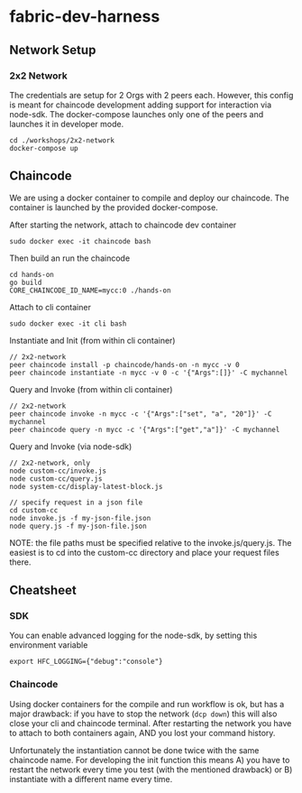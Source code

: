 # fabric-dev-harness
## Network Setup

### 2x2 Network
The credentials are setup for 2 Orgs with 2 peers each.
However, this config is meant for chaincode development adding support for interaction via node-sdk.
The docker-compose launches only one of the peers and launches it in developer mode.

    cd ./workshops/2x2-network
    docker-compose up

## Chaincode
We are using a docker container to compile and deploy our chaincode.
The container is launched by the provided docker-compose.

After starting the network, attach to chaincode dev container

    sudo docker exec -it chaincode bash

Then build an run the chaincode

    cd hands-on
    go build
    CORE_CHAINCODE_ID_NAME=mycc:0 ./hands-on

Attach to cli container

    sudo docker exec -it cli bash

Instantiate and Init (from within cli container)

    // 2x2-network
    peer chaincode install -p chaincode/hands-on -n mycc -v 0
    peer chaincode instantiate -n mycc -v 0 -c '{"Args":[]}' -C mychannel

Query and Invoke (from within cli container)

    // 2x2-network
    peer chaincode invoke -n mycc -c '{"Args":["set", "a", "20"]}' -C mychannel
    peer chaincode query -n mycc -c '{"Args":["get","a"]}' -C mychannel

Query and Invoke (via node-sdk)

    // 2x2-network, only
    node custom-cc/invoke.js
    node custom-cc/query.js
    node system-cc/display-latest-block.js

    // specify request in a json file
    cd custom-cc
    node invoke.js -f my-json-file.json
    node query.js -f my-json-file.json

NOTE: the file paths must be specified relative to the invoke.js/query.js.
      The easiest is to cd into the custom-cc directory and place your request files there.

## Cheatsheet

### SDK
You can enable advanced logging for the node-sdk, by setting this environment variable

    export HFC_LOGGING={"debug":"console"}

### Chaincode

Using docker containers for the compile and run workflow is ok, but has a major drawback:
if you have to stop the network (`dcp down`) this will also close your cli and chaincode terminal.
After restarting the network you have to attach to both containers again, AND you lost your command history.

Unfortunately the instantiation cannot be done twice with the same chaincode name. For developing the init function this means
A) you have to restart the network every time you test (with the mentioned drawback) or
B) instantiate with a different name every time.
